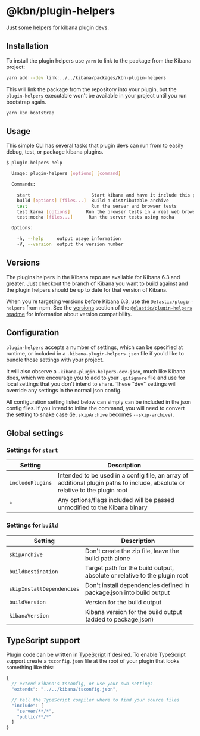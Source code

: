 # @kbn/plugin-helpers

Just some helpers for kibana plugin devs.

## Installation

To install the plugin helpers use `yarn` to link to the package from the Kibana project:

```sh
yarn add --dev link:../../kibana/packages/kbn-plugin-helpers
```

This will link the package from the repository into your plugin, but the `plugin-helpers` executable won't be available in your project until you run bootstrap again.

```sh
yarn kbn bootstrap
```

## Usage

This simple CLI has several tasks that plugin devs can run from to easily debug, test, or package kibana plugins.

```sh
$ plugin-helpers help

  Usage: plugin-helpers [options] [command]

  Commands:

    start                       Start kibana and have it include this plugin
    build [options] [files...]  Build a distributable archive
    test                        Run the server and browser tests
    test:karma [options]      Run the browser tests in a real web browser
    test:mocha [files...]      Run the server tests using mocha

  Options:

    -h, --help     output usage information
    -V, --version  output the version number

```

## Versions

The plugins helpers in the Kibana repo are available for Kibana 6.3 and greater. Just checkout the branch of Kibana you want to build against and the plugin helpers should be up to date for that version of Kibana.

When you're targeting versions before Kibana 6.3, use the `@elastic/plugin-helpers` from npm. See the [versions](https://github.com/elastic/kibana-plugin-helpers#versions) section of the [`@elastic/plugin-helpers` readme](https://github.com/elastic/kibana-plugin-helpers) for information about version compatibility.

## Configuration

`plugin-helpers` accepts a number of settings, which can be specified at runtime, or included in a `.kibana-plugin-helpers.json` file if you'd like to bundle those settings with your project.

It will also observe a `.kibana-plugin-helpers.dev.json`, much like Kibana does, which we encourage you to add to your `.gitignore` file and use for local settings that you don't intend to share. These "dev" settings will override any settings in the normal json config.

All configuration setting listed below can simply can be included in the json config files. If you intend to inline the command, you will need to convert the setting to snake case (ie. `skipArchive` becomes `--skip-archive`).

## Global settings

### Settings for `start`

Setting | Description
------- | -----------
`includePlugins` | Intended to be used in a config file, an array of additional plugin paths to include, absolute or relative to the plugin root
`*` | Any options/flags included will be passed unmodified to the Kibana binary

### Settings for `build`

Setting | Description
------- | -----------
`skipArchive` | Don't create the zip file, leave the build path alone
`buildDestination` | Target path for the build output, absolute or relative to the plugin root
`skipInstallDependencies` | Don't install dependencies defined in package.json into build output
`buildVersion` | Version for the build output
`kibanaVersion` | Kibana version for the build output (added to package.json)

## TypeScript support

Plugin code can be written in [TypeScript](http://www.typescriptlang.org/) if desired. To enable TypeScript support create a `tsconfig.json` file at the root of your plugin that looks something like this:

```js
{
  // extend Kibana's tsconfig, or use your own settings
  "extends": "../../kibana/tsconfig.json",

  // tell the TypeScript compiler where to find your source files
  "include": [
    "server/**/*",
    "public/**/*"
  ]
}
```
